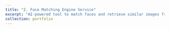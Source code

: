 ```yaml
---
title: "2. Face Matching Engine Service"
excerpt: "AI-powered tool to match faces and retrieve similar images from the internet. <br/><img src='/images/proj-1.png' width='500' height='300' />" 
collection: portfolio
---
```



